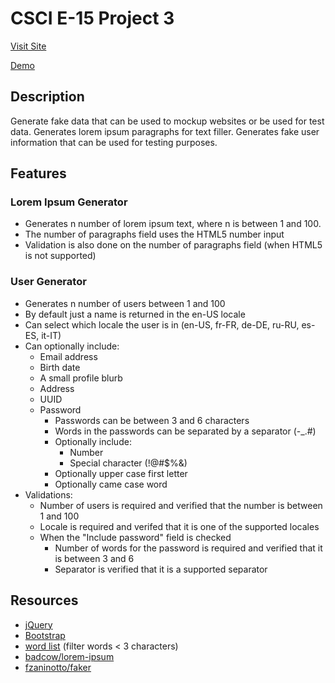 # CSCI E-15 Project 3

[Visit Site](http://p3.scottpullen.me)

[Demo]()

## Description
Generate fake data that can be used to mockup websites or be used for test data. Generates lorem ipsum paragraphs for text filler. Generates fake user information that can be used for testing purposes.

## Features

### Lorem Ipsum Generator
- Generates n number of lorem ipsum text, where n is between 1 and 100.
- The number of paragraphs field uses the HTML5 number input
- Validation is also done on the number of paragraphs field (when HTML5 is not supported)

### User Generator
- Generates n number of users between 1 and 100
- By default just a name is returned in the en-US locale
- Can select which locale the user is in (en-US, fr-FR, de-DE, ru-RU, es-ES, it-IT)
- Can optionally include:
  - Email address
  - Birth date
  - A small profile blurb
  - Address
  - UUID
  - Password
    - Passwords can be between 3 and 6 characters
    - Words in the passwords can be separated by a separator (-_.#)
    - Optionally include:
      - Number
      - Special character (!@#$%&)
    - Optionally upper case first letter
    - Optionally came case word
- Validations:
  - Number of users is required and verified that the number is between 1 and 100
  - Locale is required and verifed that it is one of the supported locales
  - When the "Include password" field is checked
    - Number of words for the password is required and verified that it is between 3 and 6
    - Separator is verified that it is a supported separator

## Resources
- [jQuery](http://jquery.com)
- [Bootstrap](http://getbootstrap.com)
- [word list](https://github.com/first20hours/google-10000-english) (filter words < 3 characters)
- [badcow/lorem-ipsum](https://packagist.org/packages/badcow/lorem-ipsum)
- [fzaninotto/faker](https://packagist.org/packages/fzaninotto/faker)